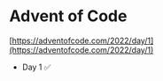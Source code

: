 # Advent of Code

[https://adventofcode.com/2022/day/1](https://adventofcode.com/2022/day/1)

* Day 1 :white_check_mark:
